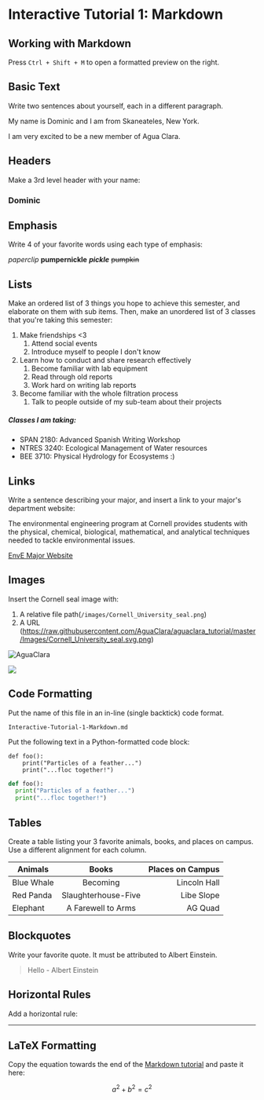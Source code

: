 # Interactive Tutorial 1: Markdown

## Working with Markdown

Press `Ctrl + Shift + M` to open a formatted preview on the right.

## Basic Text

Write two sentences about yourself, each in a different paragraph.

My name is Dominic and I am from Skaneateles, New York.

I am very excited to be a new member of Agua Clara.

## Headers

Make a 3rd level header with your name:

### Dominic

## Emphasis

Write 4 of your favorite words using each type of emphasis:

*paperclip*
**pumpernickle**
***pickle***
~~pumpkin~~

## Lists

Make an ordered list of 3 things you hope to achieve this semester, and elaborate on them with sub items. Then, make an unordered list of 3 classes that you're taking this semester:

1. Make friendships <3
    1. Attend social events
    1. Introduce myself to people I don't know
2. Learn how to conduct and share research effectively
    1. Become familiar with lab equipment
    2. Read through old reports
    3. Work hard on writing lab reports
3. Become familiar with the whole filtration process
    1. Talk to people outside of my sub-team about their projects

##### Classes I am taking:
- SPAN 2180: Advanced Spanish Writing Workshop
- NTRES 3240: Ecological Management of Water resources
- BEE 3710: Physical Hydrology for Ecosystems :)

## Links

Write a sentence describing your major, and insert a link to your major's department website:

The environmental engineering program at Cornell provides students with the physical, chemical, biological, mathematical, and analytical techniques needed to tackle environmental issues.

[EnvE Major Website](https://bee.cals.cornell.edu/undergraduate/environmental-engineering-program/)

## Images

Insert the Cornell seal image with:
  1. A relative file path(`/images/Cornell_University_seal.png`)
  2. A URL (https://raw.githubusercontent.com/AguaClara/aguaclara_tutorial/master/Images/Cornell_University_seal.svg.png)

![AguaClara](/images/Cornell_University_seal.png)

![](https://upload.wikimedia.org/wikipedia/commons/thumb/4/47/Cornell_University_seal.svg/1200px-Cornell_University_seal.svg.png)


## Code Formatting

Put the name of this file in an in-line (single backtick) code format.

`Interactive-Tutorial-1-Markdown.md`

Put the following text in a Python-formatted code block:

```
def foo():
    print("Particles of a feather...")
    print("...floc together!")
```

```python
def foo():
  print("Particles of a feather...")
  print("...floc together!")
```

## Tables

Create a table listing your 3 favorite animals, books, and places on campus. Use a different alignment for each column.

|Animals| Books | Places on Campus |
| --- | :---: | ---: |
|Blue Whale   | Becoming  |Lincoln Hall|
|Red Panda   | Slaughterhouse-Five  | Libe Slope  |
|Elephant   | A Farewell to Arms  | AG Quad  |


## Blockquotes

Write your favorite quote. It must be attributed to Albert Einstein.

> Hello - Albert Einstein

## Horizontal Rules

Add a horizontal rule:

---

## LaTeX Formatting

Copy the equation towards the end of the [Markdown tutorial](https://github.com/AguaClara/aguaclara_tutorial/wiki/Markdown#latex-formatting) and paste it here:

$$ a^2 + b^2 = c^2 $$

